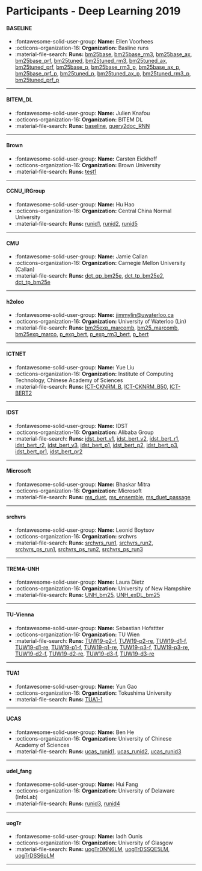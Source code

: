 # Participants - Deep Learning 2019 

#### BASELINE 
 - :fontawesome-solid-user-group: **Name:** Ellen Voorhees 
 - :octicons-organization-16: **Organization:** Basline runs 
 - :material-file-search: **Runs:** [bm25base](./runs.md#bm25base), [bm25base_rm3](./runs.md#bm25base_rm3), [bm25base_ax](./runs.md#bm25base_ax), [bm25base_prf](./runs.md#bm25base_prf), [bm25tuned](./runs.md#bm25tuned), [bm25tuned_rm3](./runs.md#bm25tuned_rm3), [bm25tuned_ax](./runs.md#bm25tuned_ax), [bm25tuned_prf](./runs.md#bm25tuned_prf), [bm25base_p](./runs.md#bm25base_p), [bm25base_rm3_p](./runs.md#bm25base_rm3_p), [bm25base_ax_p](./runs.md#bm25base_ax_p), [bm25base_prf_p](./runs.md#bm25base_prf_p), [bm25tuned_p](./runs.md#bm25tuned_p), [bm25tuned_ax_p](./runs.md#bm25tuned_ax_p), [bm25tuned_rm3_p](./runs.md#bm25tuned_rm3_p), [bm25tuned_prf_p](./runs.md#bm25tuned_prf_p) 

---
#### BITEM_DL 
 - :fontawesome-solid-user-group: **Name:** Julien Knafou 
 - :octicons-organization-16: **Organization:** BITEM DL 
 - :material-file-search: **Runs:** [baseline](./runs.md#baseline), [query2doc_RNN](./runs.md#query2doc_rnn) 

---
#### Brown 
 - :fontawesome-solid-user-group: **Name:** Carsten Eickhoff 
 - :octicons-organization-16: **Organization:** Brown University 
 - :material-file-search: **Runs:** [test1](./runs.md#test1) 

---
#### CCNU_IRGroup 
 - :fontawesome-solid-user-group: **Name:** Hu Hao 
 - :octicons-organization-16: **Organization:** Central China Normal University 
 - :material-file-search: **Runs:** [runid1](./runs.md#runid1), [runid2](./runs.md#runid2), [runid5](./runs.md#runid5) 

---
#### CMU 
 - :fontawesome-solid-user-group: **Name:** Jamie Callan 
 - :octicons-organization-16: **Organization:** Carnegie Mellon University (Callan) 
 - :material-file-search: **Runs:** [dct_qp_bm25e](./runs.md#dct_qp_bm25e), [dct_tp_bm25e2](./runs.md#dct_tp_bm25e2), [dct_tp_bm25e](./runs.md#dct_tp_bm25e) 

---
#### h2oloo 
 - :fontawesome-solid-user-group: **Name:** jimmylin@uwaterloo.ca 
 - :octicons-organization-16: **Organization:** University of Waterloo (Lin) 
 - :material-file-search: **Runs:** [bm25exp_marcomb](./runs.md#bm25exp_marcomb), [bm25_marcomb](./runs.md#bm25_marcomb), [bm25exp_marco](./runs.md#bm25exp_marco), [p_exp_bert](./runs.md#p_exp_bert), [p_exp_rm3_bert](./runs.md#p_exp_rm3_bert), [p_bert](./runs.md#p_bert) 

---
#### ICTNET 
 - :fontawesome-solid-user-group: **Name:**  Yue Liu 
 - :octicons-organization-16: **Organization:** Institute of Computing Technology, Chinese Academy of Sciences 
 - :material-file-search: **Runs:** [ICT-CKNRM_B](./runs.md#ict-cknrm_b), [ICT-CKNRM_B50](./runs.md#ict-cknrm_b50), [ICT-BERT2](./runs.md#ict-bert2) 

---
#### IDST 
 - :fontawesome-solid-user-group: **Name:** IDST 
 - :octicons-organization-16: **Organization:** Alibaba Group 
 - :material-file-search: **Runs:** [idst_bert_v1](./runs.md#idst_bert_v1), [idst_bert_v2](./runs.md#idst_bert_v2), [idst_bert_r1](./runs.md#idst_bert_r1), [idst_bert_r2](./runs.md#idst_bert_r2), [idst_bert_v3](./runs.md#idst_bert_v3), [idst_bert_p1](./runs.md#idst_bert_p1), [idst_bert_p2](./runs.md#idst_bert_p2), [idst_bert_p3](./runs.md#idst_bert_p3), [idst_bert_pr1](./runs.md#idst_bert_pr1), [idst_bert_pr2](./runs.md#idst_bert_pr2) 

---
#### Microsoft 
 - :fontawesome-solid-user-group: **Name:** Bhaskar Mitra 
 - :octicons-organization-16: **Organization:** Microsoft 
 - :material-file-search: **Runs:** [ms_duet](./runs.md#ms_duet), [ms_ensemble](./runs.md#ms_ensemble), [ms_duet_passage](./runs.md#ms_duet_passage) 

---
#### srchvrs 
 - :fontawesome-solid-user-group: **Name:** Leonid Boytsov 
 - :octicons-organization-16: **Organization:** srchvrs 
 - :material-file-search: **Runs:** [srchvrs_run1](./runs.md#srchvrs_run1), [srchvrs_run2](./runs.md#srchvrs_run2), [srchvrs_ps_run1](./runs.md#srchvrs_ps_run1), [srchvrs_ps_run2](./runs.md#srchvrs_ps_run2), [srchvrs_ps_run3](./runs.md#srchvrs_ps_run3) 

---
#### TREMA-UNH 
 - :fontawesome-solid-user-group: **Name:** Laura Dietz 
 - :octicons-organization-16: **Organization:** University of New Hampshire 
 - :material-file-search: **Runs:** [UNH_bm25](./runs.md#unh_bm25), [UNH_exDL_bm25](./runs.md#unh_exdl_bm25) 

---
#### TU-Vienna 
 - :fontawesome-solid-user-group: **Name:** Sebastian Hofsttter 
 - :octicons-organization-16: **Organization:** TU Wien 
 - :material-file-search: **Runs:** [TUW19-p2-f](./runs.md#tuw19-p2-f), [TUW19-p2-re](./runs.md#tuw19-p2-re), [TUW19-d1-f](./runs.md#tuw19-d1-f), [TUW19-d1-re](./runs.md#tuw19-d1-re), [TUW19-p1-f](./runs.md#tuw19-p1-f), [TUW19-p1-re](./runs.md#tuw19-p1-re), [TUW19-p3-f](./runs.md#tuw19-p3-f), [TUW19-p3-re](./runs.md#tuw19-p3-re), [TUW19-d2-f](./runs.md#tuw19-d2-f), [TUW19-d2-re](./runs.md#tuw19-d2-re), [TUW19-d3-f](./runs.md#tuw19-d3-f), [TUW19-d3-re](./runs.md#tuw19-d3-re) 

---
#### TUA1 
 - :fontawesome-solid-user-group: **Name:** Yun Gao 
 - :octicons-organization-16: **Organization:** Tokushima University 
 - :material-file-search: **Runs:** [TUA1-1](./runs.md#tua1-1) 

---
#### UCAS 
 - :fontawesome-solid-user-group: **Name:** Ben He 
 - :octicons-organization-16: **Organization:** University of Chinese Academy of Sciences 
 - :material-file-search: **Runs:** [ucas_runid1](./runs.md#ucas_runid1), [ucas_runid2](./runs.md#ucas_runid2), [ucas_runid3](./runs.md#ucas_runid3) 

---
#### udel_fang 
 - :fontawesome-solid-user-group: **Name:** Hui Fang 
 - :octicons-organization-16: **Organization:** University of Delaware (InfoLab) 
 - :material-file-search: **Runs:** [runid3](./runs.md#runid3), [runid4](./runs.md#runid4) 

---
#### uogTr 
 - :fontawesome-solid-user-group: **Name:** Iadh Ounis 
 - :octicons-organization-16: **Organization:** University of Glasgow 
 - :material-file-search: **Runs:** [uogTrDNN6LM](./runs.md#uogtrdnn6lm), [uogTrDSSQE5LM](./runs.md#uogtrdssqe5lm), [uogTrDSS6pLM](./runs.md#uogtrdss6plm) 

---
